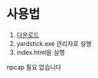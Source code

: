 # 사용법
1. [다운로드](https://github.com/artist012/mmbl/releases/tag/mmbl)
2. yardstick.exe 관리자로 실행
3. index.html을 실행

npcap 필요 없습니다
